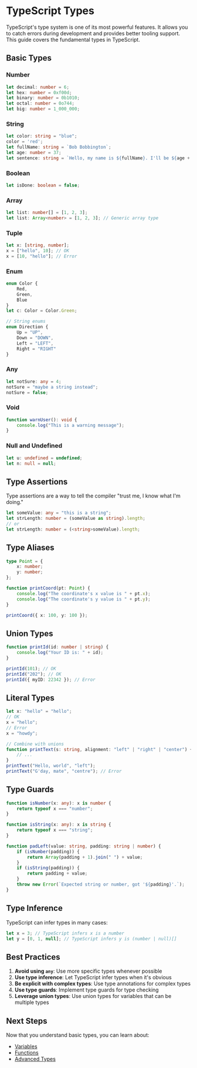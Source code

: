 # TypeScript Types

TypeScript's type system is one of its most powerful features. It allows you to catch errors during development and provides better tooling support. This guide covers the fundamental types in TypeScript.

## Basic Types

### Number

```typescript
let decimal: number = 6;
let hex: number = 0xf00d;
let binary: number = 0b1010;
let octal: number = 0o744;
let big: number = 1_000_000;
```

### String

```typescript
let color: string = "blue";
color = 'red';
let fullName: string = `Bob Bobbington`;
let age: number = 37;
let sentence: string = `Hello, my name is ${fullName}. I'll be ${age + 1} years old next month.`;
```

### Boolean

```typescript
let isDone: boolean = false;
```

### Array

```typescript
let list: number[] = [1, 2, 3];
let list: Array<number> = [1, 2, 3]; // Generic array type
```

### Tuple

```typescript
let x: [string, number];
x = ["hello", 10]; // OK
x = [10, "hello"]; // Error
```

### Enum

```typescript
enum Color {
    Red,
    Green,
    Blue
}
let c: Color = Color.Green;

// String enums
enum Direction {
    Up = "UP",
    Down = "DOWN",
    Left = "LEFT",
    Right = "RIGHT"
}
```

### Any

```typescript
let notSure: any = 4;
notSure = "maybe a string instead";
notSure = false;
```

### Void

```typescript
function warnUser(): void {
    console.log("This is a warning message");
}
```

### Null and Undefined

```typescript
let u: undefined = undefined;
let n: null = null;
```

## Type Assertions

Type assertions are a way to tell the compiler "trust me, I know what I'm doing."

```typescript
let someValue: any = "this is a string";
let strLength: number = (someValue as string).length;
// or
let strLength: number = (<string>someValue).length;
```

## Type Aliases

```typescript
type Point = {
    x: number;
    y: number;
};

function printCoord(pt: Point) {
    console.log("The coordinate's x value is " + pt.x);
    console.log("The coordinate's y value is " + pt.y);
}

printCoord({ x: 100, y: 100 });
```

## Union Types

```typescript
function printId(id: number | string) {
    console.log("Your ID is: " + id);
}

printId(101); // OK
printId("202"); // OK
printId({ myID: 22342 }); // Error
```

## Literal Types

```typescript
let x: "hello" = "hello";
// OK
x = "hello";
// Error
x = "howdy";

// Combine with unions
function printText(s: string, alignment: "left" | "right" | "center") {
    // ...
}
printText("Hello, world", "left");
printText("G'day, mate", "centre"); // Error
```

## Type Guards

```typescript
function isNumber(x: any): x is number {
    return typeof x === "number";
}

function isString(x: any): x is string {
    return typeof x === "string";
}

function padLeft(value: string, padding: string | number) {
    if (isNumber(padding)) {
        return Array(padding + 1).join(" ") + value;
    }
    if (isString(padding)) {
        return padding + value;
    }
    throw new Error(`Expected string or number, got '${padding}'.`);
}
```

## Type Inference

TypeScript can infer types in many cases:

```typescript
let x = 3; // TypeScript infers x is a number
let y = [0, 1, null]; // TypeScript infers y is (number | null)[]
```

## Best Practices

1. **Avoid using `any`**: Use more specific types whenever possible
2. **Use type inference**: Let TypeScript infer types when it's obvious
3. **Be explicit with complex types**: Use type annotations for complex types
4. **Use type guards**: Implement type guards for type checking
5. **Leverage union types**: Use union types for variables that can be multiple types

## Next Steps

Now that you understand basic types, you can learn about:
- [Variables](./variables.md)
- [Functions](./functions.md)
- [Advanced Types](../advanced/interfaces.md) 